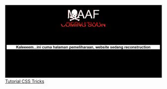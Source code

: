 <img src="./asset/img.PNG">
<a href="https://css-tricks.com/glitch-effect-text-images-svg/">Tutorial CSS Tricks</a>